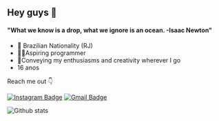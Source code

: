 ## Hey guys 👋


#### "What we know is a drop, what we ignore is an ocean.  -Isaac Newton"

- 📍 Brazilian Nationality (RJ)
- 👩‍💻Aspiring programmer
- 🌈Conveying my enthusiasms and creativity wherever I go
- 16 anos


Reach me out 👇

[![Instagram Badge](https://img.shields.io/badge/-emili.calixto-violet?style=flat-square&logo=Instagram&logoColor=white&link=https://www.Instagram.com/in/emili.calixto/)](https://www.instagram.com/emili.calixto/) [![Gmail Badge](https://img.shields.io/badge/-emilicalixto17@gmail.com-FF0000?style=flat-square&logo=Gmail&logoColor=white&link=mailtoemilicalixto17@gmail.com)](mailto:emilicalixto17@gmail.com)

![Github stats](https://github-readme-stats.vercel.app/api?username=Emilii77&count_private=true&show_icons=true&theme=dracula)
